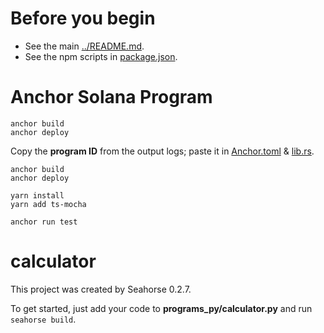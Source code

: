# Before you begin

- See the main [../README.md](../README.md).
- See the npm scripts in [package.json](package.json).

# Anchor Solana Program

```shell
anchor build
anchor deploy
```

Copy the **program ID** from the output logs; paste it in [Anchor.toml](Anchor.toml) & [lib.rs](programs/sollery/src/lib.rs).

```shell
anchor build
anchor deploy

yarn install
yarn add ts-mocha

anchor run test
```

# calculator

This project was created by Seahorse 0.2.7.

To get started, just add your code to **programs_py/calculator.py** and run `seahorse build`.

